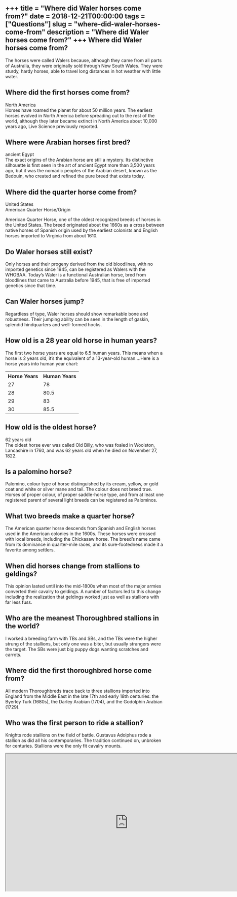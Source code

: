 +++
title = "Where did Waler horses come from?"
date = 2018-12-21T00:00:00
tags = ["Questions"]
slug = "where-did-waler-horses-come-from"
description = "Where did Waler horses come from?"
+++
Where did Waler horses come from?
---------------------------------

The horses were called Walers because, although they came from all parts of Australia, they were originally sold through New South Wales. They were sturdy, hardy horses, able to travel long distances in hot weather with little water.

Where did the first horses come from?
-------------------------------------

North America  
Horses have roamed the planet for about 50 million years. The earliest horses evolved in North America before spreading out to the rest of the world, although they later became extinct in North America about 10,000 years ago, Live Science previously reported.

Where were Arabian horses first bred?
-------------------------------------

ancient Egypt  
The exact origins of the Arabian horse are still a mystery. Its distinctive silhouette is first seen in the art of ancient Egypt more than 3,500 years ago, but it was the nomadic peoples of the Arabian desert, known as the Bedouin, who created and refined the pure breed that exists today.

Where did the quarter horse come from?
--------------------------------------

United States  
American Quarter Horse/Origin

American Quarter Horse, one of the oldest recognized breeds of horses in the United States. The breed originated about the 1660s as a cross between native horses of Spanish origin used by the earliest colonists and English horses imported to Virginia from about 1610.

Do Waler horses still exist?
----------------------------

Only horses and their progeny derived from the old bloodlines, with no imported genetics since 1945, can be registered as Walers with the WHOBAA. Today’s Waler is a functional Australian horse, bred from bloodlines that came to Australia before 1945, that is free of imported genetics since that time.

Can Waler horses jump?
----------------------

Regardless of type, Waler horses should show remarkable bone and robustness. Their jumping ability can be seen in the length of gaskin, splendid hindquarters and well-formed hocks.

How old is a 28 year old horse in human years?
----------------------------------------------

The first two horse years are equal to 6.5 human years. This means when a horse is 2 years old, it’s the equivalent of a 13-year-old human….Here is a horse years into human year chart:

<table><tr><th>Horse Years</th><th>Human Years</th></tr><tr><td>27</td><td>78</td></tr><tr><td>28</td><td>80.5</td></tr><tr><td>29</td><td>83</td></tr><tr><td>30</td><td>85.5</td></tr></table>

How old is the oldest horse?
----------------------------

62 years old  
The oldest horse ever was called Old Billy, who was foaled in Woolston, Lancashire in 1760, and was 62 years old when he died on November 27, 1822.

Is a palomino horse?
--------------------

Palomino, colour type of horse distinguished by its cream, yellow, or gold coat and white or silver mane and tail. The colour does not breed true. Horses of proper colour, of proper saddle-horse type, and from at least one registered parent of several light breeds can be registered as Palominos.

What two breeds make a quarter horse?
-------------------------------------

The American quarter horse descends from Spanish and English horses used in the American colonies in the 1600s. These horses were crossed with local breeds, including the Chickasaw horse. The breed’s name came from its dominance in quarter-mile races, and its sure-footedness made it a favorite among settlers.

When did horses change from stallions to geldings?
--------------------------------------------------

This opinion lasted until into the mid-1800s when most of the major armies converted their cavalry to geldings. A number of factors led to this change including the realization that geldings worked just as well as stallions with far less fuss.

Who are the meanest Thoroughbred stallions in the world?
--------------------------------------------------------

I worked a breeding farm with TBs and SBs, and the TBs were the higher strung of the stallions, but only one was a biter, but usually strangers were the target. The SBs were just big puppy dogs wanting scratches and carrots.

Where did the first thoroughbred horse come from?
-------------------------------------------------

All modern Thoroughbreds trace back to three stallions imported into England from the Middle East in the late 17th and early 18th centuries: the Byerley Turk (1680s), the Darley Arabian (1704), and the Godolphin Arabian (1729).

Who was the first person to ride a stallion?
--------------------------------------------

Knights rode stallions on the field of battle. Gustavus Adolphus rode a stallion as did all his contemporaries. The tradition continued on, unbroken for centuries. Stallions were the only fit cavalry mounts.

<iframe allow="accelerometer; autoplay; clipboard-write; encrypted-media; gyroscope; picture-in-picture" allowfullscreen="" class="__youtube_prefs__  epyt-is-override  no-lazyload" data-no-lazy="1" data-origheight="433" data-origwidth="770" data-skipgform_ajax_framebjll="" height="433" id="_ytid_78020" loading="lazy" src="https://www.youtube.com/embed/BrexMqvAWbY?enablejsapi=1&autoplay=0&cc_load_policy=0&cc_lang_pref=&iv_load_policy=1&loop=0&modestbranding=0&rel=1&fs=1&playsinline=0&autohide=2&theme=dark&color=red&controls=1&" title="YouTube player" width="770"></iframe>